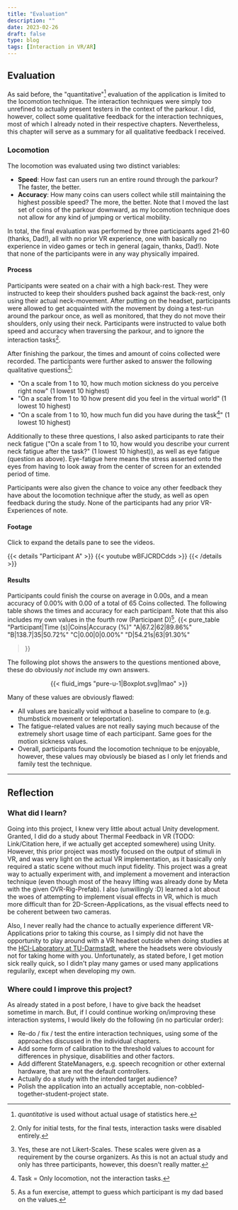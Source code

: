 ```yaml
---
title: "Evaluation"
description: ""
date: 2023-02-26
draft: false
type: blog
tags: [Interaction in VR/AR]
---
```


## Evaluation
As said before, the "quantitative"[^1] evaluation of the application is limited to the locomotion technique. The interaction techniques were simply too unrefined to actually present testers in the context of the parkour. I did, however, collect some qualitative feedback for the interaction techniques, most of which I already noted in their respective chapters. Nevertheless, this chapter will serve as a summary for all qualitative feedback I received.

[^1]: *quantitative* is used without actual usage of statistics here.

### Locomotion
The locomotion was evaluated using two distinct variables:
* **Speed**: How fast can users run an entire round through the parkour? The faster, the better.
* **Accuracy**: How many coins can users collect while still maintaining the highest possible speed? The more, the better. Note that I moved the last set of coins of the parkour downward, as my locomotion technique does not allow for any kind of jumping or vertical mobility.

In total, the final evaluation was performed by three participants aged 21-60 (thanks, Dad!), all with no prior VR experience, one with basically no experience in video games or tech in general (again, thanks, Dad!). Note that none of the participants were in any way physically impaired.

#### Process
Participants were seated on a chair with a high back-rest. They were instructed to keep their shoulders pushed back against the back-rest, only using their actual neck-movement. After putting on the headset, participants were allowed to get acquainted with the movement by doing a test-run around the parkour once, as well as monitored, that they do not move their shoulders, only using their neck. Participants were instructed to value both speed and accuracy when traversing the parkour, and to ignore the interaction tasks[^2].

After finishing the parkour, the times and amount of coins collected were recorded. The participants were further asked to answer the following qualitative questions[^3]:
* "On a scale from 1 to 10, how much motion sickness do you perceive right now" (1 lowest 10 highest)
* "On a scale from 1 to 10 how present did you feel in the virtual world" (1 lowest 10 highest)
* "On a scale from 1 to 10, how much fun did you have during the task[^4]" (1 lowest 10 highest)

Additionally to these three questions, I also asked participants to rate their neck fatigue ("On a scale from 1 to 10, how would you describe your current neck fatigue after the task?" (1 lowest 10 highest)), as well as eye fatigue (question as above). Eye-fatigue here means the stress asserted onto the eyes from having to look away from the center of screen for an extended period of time.

Participants were also given the chance to voice any other feedback they have about the locomotion technique after the study, as well as open feedback during the study. None of the participants had any prior VR-Experiences of note.

[^2]: Only for initial tests, for the final tests, interaction tasks were disabled entirely.

[^3]: Yes, these are not Likert-Scales. These scales were given as a requirement by the course organizers. As this is not an actual study and only has three participants, however, this doesn't really matter.

[^4]: Task = Only locomotion, not the interaction tasks.

#### Footage
Click to expand the details pane to see the videos.

{{< details "Participant A" >}}
{{< youtube wBFJCRDCdds >}}
{{< /details >}}

#### Results
Participants could finish the course on average in 0.00s, and a mean accuracy of 0.00% with 0.00 of a total of 65 Coins collected. The following table shows the times and accuracy for each participant. Note that this also includes my own values in the fourth row (Participant D)[^5].
{{< pure_table
  "Participant|Time (s)|Coins|Accuracy (%)"
  "A|67.2|62|89.86%"
  "B|138.7|35|50.72%"
  "C|0.00|0|0.00%"
  "D|54.21s|63|91.30%"
>}}

[^5]: As a fun exercise, attempt to guess which participant is my dad based on the values.

The following plot shows the answers to the questions mentioned above, these do obviously *not* include my own answers.

<center>
{{< fluid_imgs
  "pure-u-1|Boxplot.svg|lmao"
>}}
</center>

Many of these values are obviously flawed:
* All values are basically void without a baseline to compare to (e.g. thumbstick movement or teleportation).
* The fatigue-related values are not really saying much because of the extremely short usage time of each participant. Same goes for the motion sickness values.
* Overall, participants found the locomotion technique to be enjoyable, however, these values may obviously be biased as I only let friends and family test the technique.

---

## Reflection
### What did I learn?
Going into this project, I knew very little about actual Unity development. Granted, I did do a study about Thermal Feedback in VR (TODO: Link/Citation here, if we actually get accepted somewhere) using Unity. However, this prior project was mostly focused on the output of stimuli in VR, and was very light on the actual VR implementation, as it basically only required a static scene without much input fidelity. This project was a great way to actually experiment with, and implement a movement and interaction technique (even though most of the heavy lifting was already done by Meta with the given OVR-Rig-Prefab). I also (unwillingly :D) learned a lot about the woes of attempting to implement visual effects in VR, which is much more difficult than for 2D-Screen-Applications, as the visual effects need to be coherent between two cameras.

Also, I never really had the chance to actually experience different VR-Applications prior to taking this course, as I simply did not have the opportunity to play around with a VR headset outside when doing studies at the [HCI-Laboratory at TU-Darmstadt](https://www.informatik.tu-darmstadt.de/telekooperation/telecooperation_group/index.en.jsp), where the headsets were obviously not for taking home with you. Unfortunately, as stated before, I get motion sick really quick, so I didn't play many games or used many applications regularily, except when developing my own.

### Where could I improve this project?
As already stated in a post before, I have to give back the headset sometime in march. But, if I could continue working on/improving these interaction systems, I would likely do the following (in no particular order):

* Re-do / fix / test the entire interaction techniques, using some of the approaches discussed in the individual chapters.
* Add some form of calibration to the threshold values to account for differences in physique, disabilities and other factors.
* Add different StateManagers, e.g. speech recognition or other external hardware, that are not the default controllers.
* Actually do a study with the intended target audience?
* Polish the application into an actually acceptable, non-cobbled-together-student-project state.